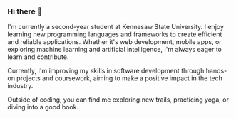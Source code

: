 ### Hi there 👋

I'm currently a second-year student at Kennesaw State University. I enjoy learning new programming languages and frameworks to create efficient and reliable applications. Whether it's web development, mobile apps, or exploring machine learning and artificial intelligence, I'm always eager to learn and contribute.

Currently, I'm improving my skills in software development through hands-on projects and coursework, aiming to make a positive impact in the tech industry.

Outside of coding, you can find me exploring new trails, practicing yoga, or diving into a good book.

<!--
**liviajohn/liviajohn** is a ✨ _special_ ✨ repository because its `README.md` (this file) appears on your GitHub profile.

Here are some ideas to get you started:

- 🔭 I’m currently working on ...
- 🌱 I’m currently learning ...
- 👯 I’m looking to collaborate on ...
- 🤔 I’m looking for help with ...
- 💬 Ask me about ...
- 📫 How to reach me: ...
- 😄 Pronouns: ...
- ⚡ Fun fact: ...
-->
